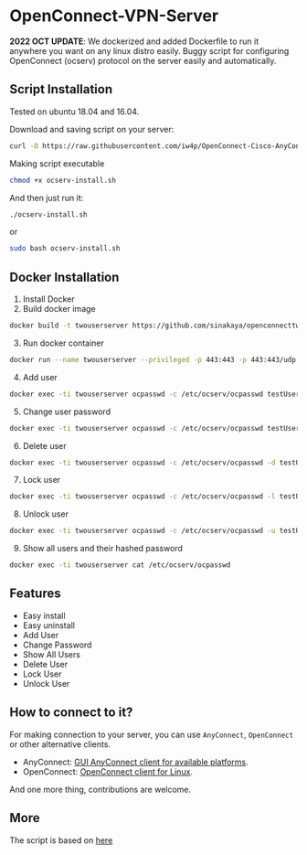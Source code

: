 # OpenConnect-VPN-Server
**2022 OCT UPDATE**: We dockerized and added Dockerfile to run it anywhere you want on any linux distro easily.
Buggy script for configuring OpenConnect (ocserv) protocol on the server easily and automatically.
## Script Installation
Tested on ubuntu 18.04 and 16.04.

Download and saving script on your server:
```bash
curl -O https://raw.githubusercontent.com/iw4p/OpenConnect-Cisco-AnyConnect-VPN-Server-OneKey-ocserv/master/ocserv-install.sh
```

Making script executable
```bash
chmod +x ocserv-install.sh
```

And then just run it:
```sh
./ocserv-install.sh
``` 
or
```sh
sudo bash ocserv-install.sh
``` 

## Docker Installation
1. Install Docker
2. Build docker image
```bash
docker build -t twouserserver https://github.com/sinakaya/openconnecttwouser.git#main
```

3. Run docker container
```bash
docker run --name twouserserver --privileged -p 443:443 -p 443:443/udp -d twouserserver
```

4. Add user
```bash
docker exec -ti twouserserver ocpasswd -c /etc/ocserv/ocpasswd testUserName
```

5. Change user password
```bash
docker exec -ti twouserserver ocpasswd -c /etc/ocserv/ocpasswd testUserName
```

6. Delete user
```bash
docker exec -ti twouserserver ocpasswd -c /etc/ocserv/ocpasswd -d testUserName
```

7. Lock user
```bash
docker exec -ti twouserserver ocpasswd -c /etc/ocserv/ocpasswd -l testUserName
```

8. Unlock user
```bash
docker exec -ti twouserserver ocpasswd -c /etc/ocserv/ocpasswd -u testUserName
```

9. Show all users and their hashed password
```bash
docker exec -ti twouserserver cat /etc/ocserv/ocpasswd
```

## Features
- Easy install
- Easy uninstall
- Add User
- Change Password
- Show All Users
- Delete User
- Lock User
- Unlock User

## How to connect to it?
For making connection to your server, you can use `AnyConnect`, `OpenConnect` or other alternative clients.

- AnyConnect: [GUI AnyConnect client for available platforms](https://it.umn.edu/vpn-downloads-guides).
- OpenConnect: [OpenConnect client for Linux](https://computingforgeeks.com/how-to-connect-to-vpn-server-with-openconnect-ssl-vpn-client-on-linux/).

And one more thing, contributions are welcome.

## More
The script is based on [here](https://ocserv.gitlab.io/www/recipes-ocserv-configuration-basic.html)
